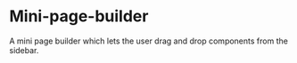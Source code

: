 # Mini-page-builder
A mini page builder which lets the user drag and drop components from the sidebar.
